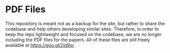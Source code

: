 # PDF Files

This repository is meant not as a backup for the site, but rather to share the codebase and help others developing similar sites. Therefore, in order to keep the repo lightweight and focused on the codebase, we are no longer including the PDF files for the papers. All of these files are still freely available at https://goo.gl/2jd9sr.

